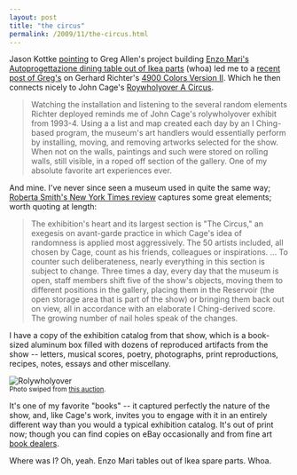```yaml
---
layout: post
title: "the circus"
permalink: /2009/11/the-circus.html
---
```


<p>Jason Kottke <a href="http://kottke.org/09/11/design-actually-within-reach">pointing</a> to Greg Allen's project building <a href="http://greg.org/archive/2009/11/24/enzo_mari_x_ikea_mashup_ch_last.html">Enzo Mari's Autoprogettazione dining table out of Ikea parts</a> (whoa) led me to a <a href="http://greg.org/archive/2009/11/29/what_i_looked_at_today_-_gerhard_richter.html">recent post of Greg's</a> on Gerhard Richter's <a href="http://www.youtube.com/watch?v=RaENkbJkpVw">4900 Colors Version II</a>. Which he then connects nicely to John Cage's <a href="http://www.moca.org/library/archive/exhibition/detail/2830">Roywholyover A Circus</a>.</p>

<blockquote>
  <p>Watching the installation and listening to the several random elements Richter deployed reminds me of John Cage's rolywholyover exhibit from 1993-4. Using a a list and map created each day by an I Ching-based program, the museum's art handlers would essentially perform by installing, moving, and removing artworks selected for the show. When not on the walls, paintings and such were stored on rolling walls, still visible, in a roped off section of the gallery. One of my absolute favorite art experiences ever.</p>
</blockquote>

<p>And mine.  I've never since seen a museum used in quite the same way; <a href="http://www.nytimes.com/1994/05/06/arts/review-art-aspects-of-john-cage-for-the-eye.html?pagewanted=all">Roberta Smith's New York Times review</a> captures some great elements; worth quoting at length:</p>

<blockquote>
  <p>The exhibition's heart and its largest section is "The Circus," an exegesis on avant-garde practice in which Cage's idea of randomness is applied most aggressively. The 50 artists included, all chosen by Cage, count as his friends, colleagues or inspirations. ... To counter such deliberateness, nearly everything in this section is subject to change. Three times a day, every day that the museum is open, staff members shift five of the show's objects, moving them to different positions in the gallery, placing them in the Reservoir (the open storage area that is part of the show) or bringing them back out on view, all in accordance with an elaborate I Ching-derived score. The growing number of nail holes speak of the changes.</p>
</blockquote>

<p>I have a copy of the exhibition catalog from that show, which is a book-sized aluminum box filled with dozens of reproduced artifacts from the show -- letters, musical scores, poetry, photographs, print reproductions, recipes, notes, essays and other miscellany.</p>

<p><img class="asset  asset-image at-xid-6a00d8341c4f5f53ef0120a6f414ba970b" alt="Rolywholyover" src="http://sippey.typepad.com/.a/6a00d8341c4f5f53ef0120a6f414ba970b-500wi"  /><br />
<small>Photo swiped from <a href="http://bit.ly/5nitiW">this auction</a>.</small></p>

<p>It's one of my favorite "books" -- it captured perfectly the nature of the show, and, like Cage's work, invites you to engage with it in an entirely different way than you would a typical exhibition catalog. It's out of print now; though you can find copies on eBay occasionally and from fine art <a href="http://www.arcanabooks.com/">book dealers</a>.</p>

<p>Where was I?  Oh, yeah. Enzo Mari tables out of Ikea spare parts. Whoa.</p>




